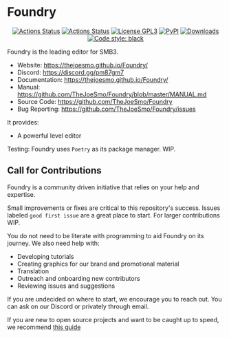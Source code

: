 # Foundry

<p align="center">
<a href="https://github.com/TheJoeSmo/Foundry/actions"><img alt="Actions Status" src="https://github.com/TheJoeSmo/Foundry/actions/workflows/tests.yml/badge.svg"></a>
<a href="https://github.com/TheJoeSmo/Foundry/actions"><img alt="Actions Status" src="https://github.com/TheJoeSmo/Foundry/actions/workflows/github_pages.yml/badge.svg"></a>
<a href="https://github.com/TheJoeSmo/Foundry/block/main/LICENSE.md"><img alt="License GPL3" src="https://img.shields.io/badge/License-GPLv3-blue.svg"></a>
<a href="https://pypi.org/project/foundry-smb3/"><img alt="PyPI" src="https://img.shields.io/pypi/v/foundry-smb3"></a>
<a href="https://pepy.tech/project/black"><img alt="Downloads" src="https://pepy.tech/badge/foundry-smb3"></a>
<a href="https://github.com/psf/black"><img alt="Code style: black" src="https://img.shields.io/badge/code%20style-black-000000.svg"></a>
</p>

Foundry is the leading editor for SMB3.
- Website: https://thejoesmo.github.io/Foundry/
- Discord: https://discord.gg/pm87gm7
- Documentation: https://thejoesmo.github.io/Foundry/
- Manual: https://github.com/TheJoeSmo/Foundry/blob/master/MANUAL.md
- Source Code: https://github.com/TheJoeSmo/Foundry
- Bug Reporting: https://github.com/TheJoeSmo/Foundry/issues

It provides:
- A powerful level editor

Testing:
Foundry uses `Poetry` as its package manager.  WIP.

Call for Contributions
----------------------
Foundry is a community driven initiative that relies on your help and expertise.

Small improvements or fixes are critical to this repository's success.  Issues labeled `good first issue` are a great place to start.  For larger contributions WIP.

You do not need to be literate with programming to aid Foundry on its journey.  We also need help with:
- Developing tutorials
- Creating graphics for our brand and promotional material
- Translation
- Outreach and onboarding new contributors
- Reviewing issues and suggestions

If you are undecided on where to start, we encourage you to reach out.  You can ask on our Discord or privately through email.

If you are new to open source projects and want to be caught up to speed, we recommend [this guide](https://opensource.guide/how-to-contribute/)